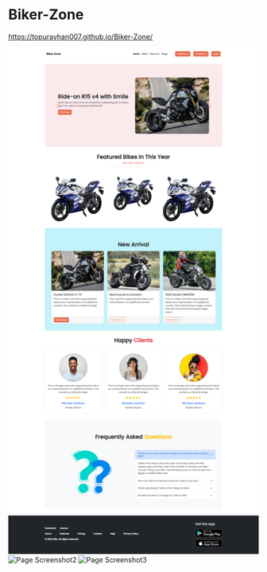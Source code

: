 ﻿# Biker-Zone

https://topurayhan007.github.io/Biker-Zone/

![Page Screenshot](Biker-Zone-1.png)
![Page Screenshot2](Biker-Zone-2.png)
![Page Screenshot3](Biker-Zone-3.png)

